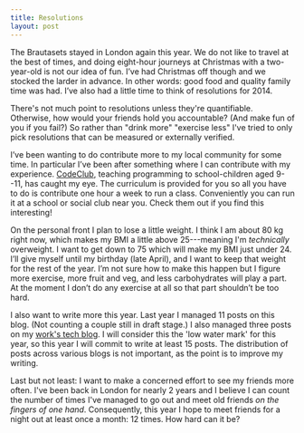 ```yaml
---
title: Resolutions
layout: post
---
```


The Brautasets stayed in London again this year. We do not like to travel at
the best of times, and doing eight-hour journeys at Christmas with a
two-year-old is not our idea of fun. I’ve had Christmas off though and we
stocked the larder in advance. In other words: good food and quality family
time was had. I’ve also had a little time to think of resolutions for 2014.

There's not much point to resolutions unless they're quantifiable. Otherwise,
how would your friends hold you accountable? (And make fun of you if you
fail?) So rather than "drink more" "exercise less" I've tried to only pick
resolutions that can be measured or externally verified.

I’ve been wanting to do contribute more to my local community for some time.
In particular I’ve been after something where I can contribute with my
experience. [CodeClub](https://www.codeclub.org.uk), teaching programming to
school-children aged 9--11, has caught my eye. The curriculum is provided for
you so all you have to do is contribute one hour a week to run a class.
Conveniently you can run it at a school or social club near you. Check them
out if you find this interesting!

On the personal front I plan to lose a little weight. I think I am about 80 kg
right now, which makes my BMI a little above 25---meaning I'm *technically*
overweight. I want to get down to 75 which will make my BMI just under 24.
I’ll give myself until my birthday (late April), and I want to keep that
weight for the rest of the year. I’m not sure how to make this happen but I
figure more exercise, more fruit and veg, and less carbohydrates will play a
part. At the moment I don’t do any exercise at all so that part shouldn’t be
too hard.

I also want to write more this year. Last year I managed 11 posts on this
blog. (Not counting a couple still in draft stage.) I also managed three posts
on my [work's tech blog](http://techblog.net-a-porter.com/author/stig/). I
will consider this the 'low water mark' for this year, so this year I will
commit to  write at least 15 posts. The distribution of posts across various
blogs is not important, as the point is to improve my writing.

Last but not least: I want to make a concerned effort to see my friends more
often. I've been back in London for nearly 2 years and I believe I can count
the number of times I've managed to go out and meet old friends *on the
fingers of one hand*. Consequently, this year I hope to meet friends for a
night out at least once a month: 12 times. How hard can it be?








